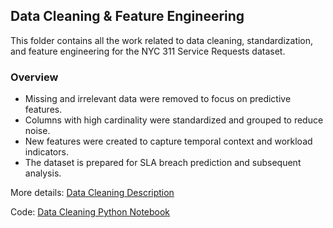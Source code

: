 ## Data Cleaning & Feature Engineering
This folder contains all the work related to data cleaning, standardization, and feature engineering for the NYC 311 Service Requests dataset.

### Overview
- Missing and irrelevant data were removed to focus on predictive features.
- Columns with high cardinality were standardized and grouped to reduce noise.
- New features were created to capture temporal context and workload indicators.
- The dataset is prepared for SLA breach prediction and subsequent analysis.

More details: [Data Cleaning Description](Description.md)

Code: [Data Cleaning Python Notebook](311_NYC_Data_Cleaning.ipynb)
